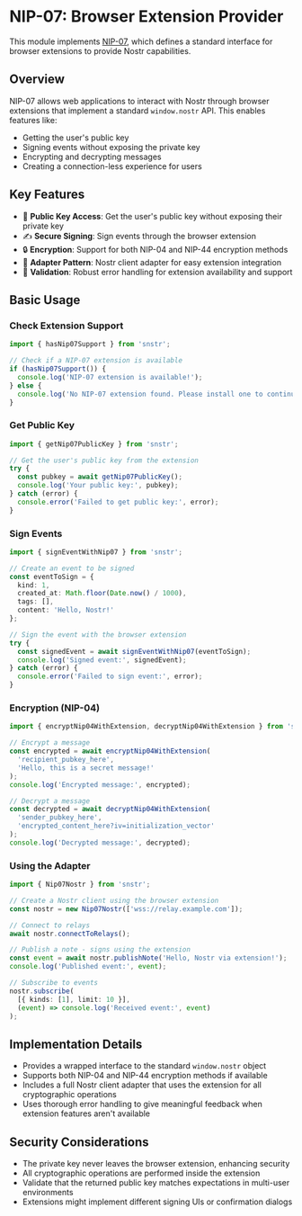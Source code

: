 # NIP-07: Browser Extension Provider

This module implements [NIP-07](https://github.com/nostr-protocol/nips/blob/master/07.md), which defines a standard interface for browser extensions to provide Nostr capabilities.

## Overview

NIP-07 allows web applications to interact with Nostr through browser extensions that implement a standard `window.nostr` API. This enables features like:

- Getting the user's public key
- Signing events without exposing the private key
- Encrypting and decrypting messages
- Creating a connection-less experience for users

## Key Features

- 🔐 **Public Key Access**: Get the user's public key without exposing their private key
- ✍️ **Secure Signing**: Sign events through the browser extension
- 🔒 **Encryption**: Support for both NIP-04 and NIP-44 encryption methods
- 🔄 **Adapter Pattern**: Nostr client adapter for easy extension integration
- 📝 **Validation**: Robust error handling for extension availability and support

## Basic Usage

### Check Extension Support

```typescript
import { hasNip07Support } from 'snstr';

// Check if a NIP-07 extension is available
if (hasNip07Support()) {
  console.log('NIP-07 extension is available!');
} else {
  console.log('No NIP-07 extension found. Please install one to continue.');
}
```

### Get Public Key

```typescript
import { getNip07PublicKey } from 'snstr';

// Get the user's public key from the extension
try {
  const pubkey = await getNip07PublicKey();
  console.log('Your public key:', pubkey);
} catch (error) {
  console.error('Failed to get public key:', error);
}
```

### Sign Events

```typescript
import { signEventWithNip07 } from 'snstr';

// Create an event to be signed
const eventToSign = {
  kind: 1,
  created_at: Math.floor(Date.now() / 1000),
  tags: [],
  content: 'Hello, Nostr!'
};

// Sign the event with the browser extension
try {
  const signedEvent = await signEventWithNip07(eventToSign);
  console.log('Signed event:', signedEvent);
} catch (error) {
  console.error('Failed to sign event:', error);
}
```

### Encryption (NIP-04)

```typescript
import { encryptNip04WithExtension, decryptNip04WithExtension } from 'snstr';

// Encrypt a message
const encrypted = await encryptNip04WithExtension(
  'recipient_pubkey_here',
  'Hello, this is a secret message!'
);
console.log('Encrypted message:', encrypted);

// Decrypt a message
const decrypted = await decryptNip04WithExtension(
  'sender_pubkey_here',
  'encrypted_content_here?iv=initialization_vector'
);
console.log('Decrypted message:', decrypted);
```

### Using the Adapter

```typescript
import { Nip07Nostr } from 'snstr';

// Create a Nostr client using the browser extension
const nostr = new Nip07Nostr(['wss://relay.example.com']);

// Connect to relays
await nostr.connectToRelays();

// Publish a note - signs using the extension
const event = await nostr.publishNote('Hello, Nostr via extension!');
console.log('Published event:', event);

// Subscribe to events
nostr.subscribe(
  [{ kinds: [1], limit: 10 }],
  (event) => console.log('Received event:', event)
);
```

## Implementation Details

- Provides a wrapped interface to the standard `window.nostr` object
- Supports both NIP-04 and NIP-44 encryption methods if available
- Includes a full Nostr client adapter that uses the extension for all cryptographic operations
- Uses thorough error handling to give meaningful feedback when extension features aren't available

## Security Considerations

- The private key never leaves the browser extension, enhancing security
- All cryptographic operations are performed inside the extension
- Validate that the returned public key matches expectations in multi-user environments
- Extensions might implement different signing UIs or confirmation dialogs 